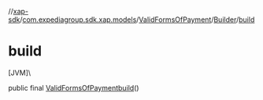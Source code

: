 //[xap-sdk](../../../../index.md)/[com.expediagroup.sdk.xap.models](../../index.md)/[ValidFormsOfPayment](../index.md)/[Builder](index.md)/[build](build.md)

# build

[JVM]\

public final [ValidFormsOfPayment](../index.md)[build](build.md)()
